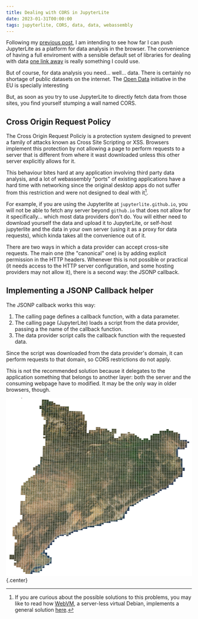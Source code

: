 ```yaml
---
title: Dealing with CORS in JupyterLite
date: 2023-01-31T00:00:00
tags: jupyterlite, CORS, data, data, webassembly
---
```


Following my [previous
post](blog/2022/12/08/data-manipulation-jupyterlite.html), I am intending to see
how far I can push JupyterLite as a platform for data analysis in the browser.
The convenience of having a full enviroment with a sensible default set of
libraries for dealing with data [one link
away](https://jupyterlite.github.io/demo/lab/index.html) is really something I could use.

But of course, for data analysis you need... well... data. There is certainly no
shortage of public datasets on the internet. The [Open
Data](https://data.europa.eu/en/publications/open-data-maturity/2022) initiative
in the EU is specially interesting 

But, as soon as you try to use JupyterLite to directly fetch data from those
sites, you find yourself stumping a wall named CORS.

## Cross Origin Request Policy

The Cross Origin Request Policiy is a protection system designed to prevent a
family of attacks known as Cross Site Scripting or XSS. Browsers implement this
protection by not allowing a page to perform requests to a server that is
different from where it wast downloaded unless this other server explicitly
allows for it.

This behaviour bites hard at any application involving third party data
analysis, and a lot of webassembly "ports" of existing applications have a hard
time with networking since the original desktop apps do not suffer from this
restriction and were not designed to deal with it[^webvm].

For example, if you are using the Jupyterlite at `jupyterlite.github.io`, you
will not be able to fetch any server beyond `github.io` that does not allow for
it specifically... which most data providers don't do. You will either need to
download yourself the data and upload it to JupyterLite, or self-host
jupyterlite and the data in your own server (using it as a proxy for data
requests), which kinda takes all the convenience out of it.

There are two ways in which a data provider can accept cross-site requests. The
main one (the "canonical" one) is by adding explicit permission in the HTTP
headers. Whenever this is not possible or practical (it needs access to the HTTP
server configuration, and some hosting providers may not allow it), there is a
second way: the JSONP callback.

## Implementing a JSONP Callback helper

The JSONP callback works this way:

1. The calling page defines a callback function, with a data parameter.
2. The calling page (JupyterLite) loads a script from the data provider, passing
   a the name of the callback function.
3. The data provider script calls the callback function with the requested data.
   
Since the script was downloaded from the data provider's domain, it can perform
requests to that domain, so CORS restrictions do not apply. 

This is not the recommended solution because it delegates to the application
something that belongs to another layer: both the server and the consuming
webpage have to modified. It may be the only way in older browsers, though.



![&nbsp;](/images/tiles5k.png "Orthophoto Tiling"){.center}

[^webvm]: If you are curious about the possible solutions to this problems, you
    may like to read how [WebVM](https://webvm.io/), a server-less virtual
    Debian, implements a general solution 
    [here](https://leaningtech.com/webvm-virtual-machine-with-networking-via-tailscale/).
